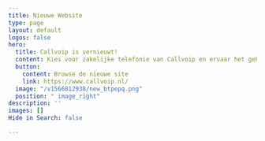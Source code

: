 ```yaml
---
title: Nieuwe Website
type: page
layout: default
logos: false
hero:
  title: Callvoip is vernieuwt!
  content: Kies voor zakelijke telefonie van Callvoip en ervaar het gebruiks- gemak van de modernste online telefooncentrale! Bellen via internet, op kantoor en onderweg. Dat is de kracht van bellen met Callvoip.
  button:
    content: Browse de nieuwe site
    link: https://www.callvoip.nl/
  image: "/v1566812938/new_btpepq.png"
  position: " image_right"
description: ''
images: []
Hide in Search: false

---
```

